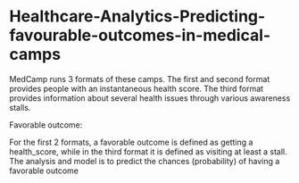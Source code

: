 # Healthcare-Analytics-Predicting-favourable-outcomes-in-medical-camps

MedCamp runs 3 formats of these camps. The first and second format provides people with an instantaneous health score. The third format provides information about several health issues through various awareness stalls.

Favorable outcome:

For the first 2 formats, a favorable outcome is defined as getting a health_score, while in the third format it is defined as visiting at least a stall.
The analysis and model is to predict the chances (probability) of having a favorable outcome
